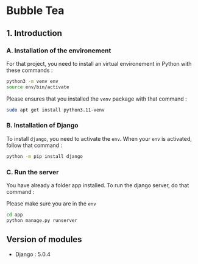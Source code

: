 # Bubble Tea


## 1. Introduction

### A. Installation of the environement

For that project, you need to install an virtual environement in Python with these commands :

```bash
python3 -m venv env
source env/bin/activate
```

Please ensures that you installed the `venv` package with that command :

```bash
sudo apt get install python3.11-venv
```

### B. Installation of Django

To install `django`, you need to activate the `env`. When your `env` is activated, follow that command :

```bash
python -m pip install django
```

### C. Run the server

You have already a folder app installed. To run the django server, do that command :

Please make sure you are in the `env`

```bash
cd app
python manage.py runserver
```

## Version of modules



- Django : 5.0.4